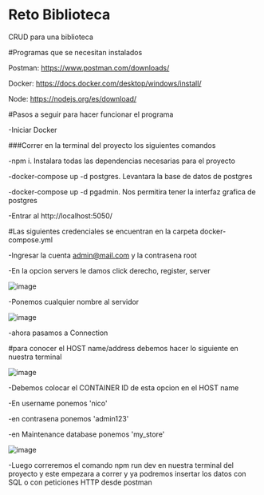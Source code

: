 # Reto Biblioteca
CRUD para una biblioteca

#Programas que se necesitan instalados

Postman: https://www.postman.com/downloads/

Docker: https://docs.docker.com/desktop/windows/install/

Node: https://nodejs.org/es/download/


#Pasos a seguir para hacer funcionar el programa

-Iniciar Docker

###Correr en la terminal del proyecto los siguientes comandos

-npm i. Instalara todas las dependencias necesarias para el proyecto

-docker-compose up -d postgres. Levantara la base de datos de postgres

-docker-compose up -d pgadmin. Nos permitira tener la interfaz grafica de postgres

-Entrar al http://localhost:5050/

#Las siguientes credenciales se encuentran en la carpeta docker-compose.yml

-Ingresar la cuenta admin@mail.com y la contrasena root

-En la opcion servers le damos click derecho, register, server

![image](https://user-images.githubusercontent.com/53787821/172740451-d4813cb4-ed60-453e-a379-e47046ecca79.png)

-Ponemos cualquier nombre al servidor

![image](https://user-images.githubusercontent.com/53787821/172740490-40a210a2-285b-4dfd-8249-11ce78b18c3e.png)

-ahora pasamos a Connection

#para conocer el HOST name/address debemos hacer lo siguiente en nuestra terminal

![image](https://user-images.githubusercontent.com/53787821/172740593-38c33be6-56a9-4fe5-a31f-3fc22f97f880.png)

-Debemos colocar el CONTAINER ID de esta opcion en el HOST name

-En username ponemos 'nico'

-en contrasena ponemos 'admin123'

-en Maintenance database ponemos 'my_store'

![image](https://user-images.githubusercontent.com/53787821/172740827-152c26a6-f601-48ee-a754-fa996ca1a277.png)

-Luego correremos el comando npm run dev en nuestra terminal del proyecto y este empezara a correr y ya podremos insertar los datos con SQL o con peticiones HTTP desde postman
